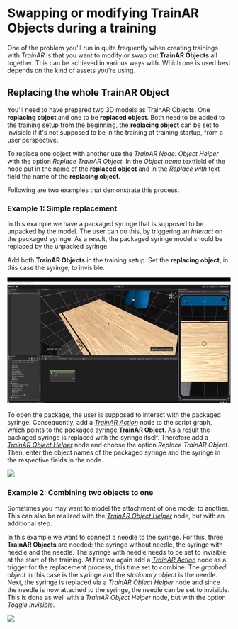 # Swapping or modifying TrainAR Objects during a training

One of the problem you'll run in quite frequently when creating trainings with *TrainAR* is that you want to modify or swap out **TrainAR Objects** all together. This can be achieved in various ways with. Which one is used best depends on the kind of assets you're using.

## Replacing the whole TrainAR Object
You'll need to have prepared two 3D models as TrainAR Objects. One **replacing object** and one to be **replaced object**. Both need to be added to the training setup from the beginning, the **replacing object** can be set to invisible if it's not supposed to be in the training at training startup, from a user perspective.

To replace one object with another use the *TrainAR Node: Object Helper* with the option *Replace TrainAR Object*. In the *Object name* textfield of the node put in the name of the **replaced object** and in the *Replace with* text field the name of the **replacing object**.

Following are two examples that demonstrate this process.

### Example 1: Simple replacement
In this example we have a packaged syringe that is supposed to be unpacked by the model. The user can do this, by triggering an *Interact* on the packaged syringe. As a result, the packaged syringe model should be replaced by the unpacked syringe.

Add both **TrainAR Objects** in the training setup. Set the **replacing object**, in this case the syringe, to invisible.

![](../resources/SwapTrainArObjects_AddObjects.gif)

To open the package, the user is supposed to interact with the packaged syringe. Consequently, add a [*TrainAR Action*](../manuals/ActionNodes.md) node to the script graph, which points to the packaged syringe **TrainAR Object**. As a result the packaged syringe is replaced with the syringe itself. Therefore add a [*TrainAR Object Helper*](../manuals/ObjectHelperNode.md) node and choose the option *Replace TrainAR Object*. Then, enter the object names of the packaged syringe and the syringe in the respective fields in the node.

![](../resources/SwapTrainArObjects_SwapStateflow.gif)

### Example 2: Combining two objects to one
Sometimes you may want to model the attachment of one model to another. This can also be realized with the [*TrainAR Object Helper*](../manuals/ObjectHelperNode.md) node, but with an additional step.

In this example we want to connect a needle to the syringe. For this, three **TrainAR Objects** are needed: the syringe without needle, the syringe with needle and the needle. The syringe with needle needs to be set to invisible at the start of the training. At first we again add a [*TrainAR Action*](../manuals/ActionNodes.md) node as a trigger for the replacement process, this time set to combine. The *grabbed object* in this case is the syringe and the *stationary object* is the needle. Next, the syringe is replaced via a *TrainAR Object Helper* node and since the needle is now attached to the syringe, the needle can be set to invisible. This is done as well with a *TrainAR Object Helper* node, but with the option *Toggle Invisible*.

![](../resources/SwapTrainArObjects_SwapAndToggleInvisibleStateflow.gif)
